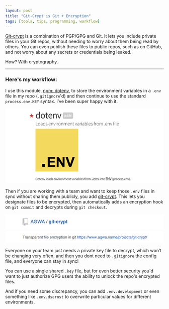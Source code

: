 ```yaml
---
layout: post
title: "Git-Crypt is Git + Encryption"
tags: [tools, tips, programming, workflow]
---
```


[Git-crypt](https://github.com/AGWA/git-crypt) is a combination of PGP/GPG and Git. It lets you include private files in your Git repos, without needing to worry about them being read by others. You can even publish these files to public repos, such as on GitHub, and not worry about any secrets or credentials being leaked.

How? With cryptography. 

----------------------------------------------------

### Here's my workflow:

I use this module, [npm: dotenv](https://www.npmjs.com/package/dotenv), to store the environment variables in a `.env` file in my repo (`.gitignore`'d) and then continue to use the standard `process.env.KEY` syntax. I’ve been super happy with it.

[![screenshot of dotenv package](/images/dotenv.png)](https://www.npmjs.com/package/dotenv)

Then if you are working with a team and want to keep those `.env` files in sync without sharing them publicly, you add [git-crypt](https://github.com/AGWA/git-crypt). This lets you designate files to be encrypted, then automatically adds an encryption hook on `git commit` and decrypts during `git checkout`. 

[![screenshot of AGWA/git-crypt](/images/git-crypt.png)](https://github.com/AGWA/git-crypt)

Everyone on your team just needs a private key file to decrypt, which won’t be changing very often, and then you dont need to `.gitignore` the config file, and everyone can stay in sync!

You can use a single shared `.key` file, but for even better security you'd want to just authorize GPG users the ability to unlock the repo's encrypted files.

And if you need some discrepancy, you can add `.env.development` or even something like `.env.dsernst` to overwrite particular values for different environments.
